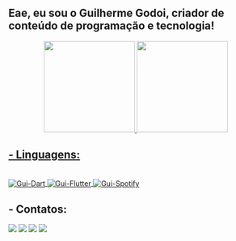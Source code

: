 ## Eae, eu sou o Guilherme Godoi, criador de conteúdo de programação e tecnologia!
<div align="center">
  <a href="https://github.com/GuiGodooi">
  <img height="180em" src="https://github-readme-stats.vercel.app/api?username=GuiGodooi&show_icons=true&theme=dark&include_all_commits=true&count_private=true"/>
  <img height="180em" src="https://github-readme-stats.vercel.app/api/top-langs/?username=GuiGodooi&layout=compact&langs_count=7&theme=dark"/>
</div>
  
 ## - Linguagens:
<div style="display: inline_block"><br>
  <img alt="Gui-Dart" src="https://img.shields.io/badge/Dart-0175C2?style=for-the-badge&logo=dart&logoColor=white" align="center">
  <img alt="Gui-Flutter" src="https://img.shields.io/badge/Flutter-02569B?style=for-the-badge&logo=flutter&logoColor=white"  align="center">
  <a href="https://open.spotify.com/user/jhjxe6csa97lyzlnc1sk8elql?si=b064a8ff67224796" target="_blank"><img align="center" alt="Gui-Spotify" src="https://img.shields.io/badge/Spotify-1ED760?&style=for-the-badge&logo=spotify&logoColor=white" target="_blank">
 </a>
</div>

## - Contatos:
<div>
<a href="https://instagram.com/guuigodoi/" target="_blank"><img src="https://img.shields.io/badge/-Instagram-%23E4405F?style=for-the-badge&logo=instagram&logoColor=white" target="_blank"></a>
<a href="https://www.twitch.tv/guigodooi" target="_blank"><img src="https://img.shields.io/badge/Twitch-9146FF?style=for-the-badge&logo=twitch&logoColor=white" target="_blank"></a>
<a href = "guui.godooi@gmail.com"><img src="https://img.shields.io/badge/Gmail-D14836?style=for-the-badge&logo=gmail&logoColor=white" target="_blank"></a>
<a href="https://www.linkedin.com/in/guilherme-h-godoi/" target="_blank"><img src="https://img.shields.io/badge/-LinkedIn-%230077B5?style=for-the-badge&logo=linkedin&logoColor=white" target="_blank"></a>
</div>
